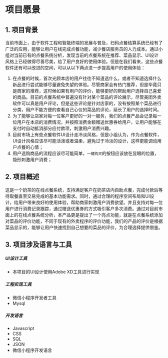 # 项目愿景


## 1. 项目背景
​	当前市面上，由于软件工程和智能终端的发展与普及，扫码点餐结算系统已经有了广泛的应用，能够让用户在线完成点餐功能，减少餐店服务员的人力成本。通过小组对当前已有的点餐系统分析，发现当前的点餐系统在推荐、菜品显示、UI设计风格上已经做得尽善尽美，给了用户良好的使用体验。但是在我们看来，这些点餐软件还有可以改进的空间，可以从以下两点进一步提高用户的使用体验：

1. 在点餐的时候，首次光顾本店的用户往往不知道选什么，或者不知道选择什么新品进行尝试能够尽量避免失望的体验。尽管商家会有热门推荐，但是毕竟只是商家的推荐，这时候如果有用户的评价，能够更好的帮助用户选择自己喜爱的商品。目前的点餐系统中普遍没有针对某个菜品的评论展示，尽管美团外卖软件可以真是用户评论，但是这些评论是针对店家的，没有按照某个菜品进行分类，用户不能方便的查看自己心仪的菜品的评论，延长了用户的选择时间。
2. 为了能够让店家对每一位客户更好的一对一服务，我们的点餐产品会记录每一位用户在本店的消费情况，并按照消费金额赠送优惠券给用户，让用户能够在支付时自动抵消部分应付款项，刺激用户消费兴趣。
3. 目前市场上有些点餐软件UI设计走冷淡风格，但是小组认为，作为点餐软件，UI设计风格应该尽可能活泼或者温柔，避免过于冷淡的设计，这样更能调动用户点餐的心情；
4. 用户选购商品的流程应该尽可能简单，`一键购买`的按钮应该放在显眼的位置，隐形刺激用户消费；





## 2. 项目概述

​	这是一个奶茶的在线点餐系统，支持满足客户在奶茶店内自助点餐，完成付款后等待取餐直至交易完成的基本功能需求。同时，通过合理的程序空间布局和UI设计，给用户带来良好的使用体验，帮助商家刺激用户消费欲望。并且支持对每一位用户进行消费记录跟踪，通过赠送优惠券的方式吸引客户多次消费。通过对目前市面上的在线点餐系统分析，本产品更是提出了一个亮点功能，就是在点餐系统添加对菜品的评价功能，不同于现有的外卖程序的评价功能，我们的产品的评价是根据菜品显示的，能够让用户快速找到自己想要的菜品的评价，为合理选择提供借鉴。





## 3. 项目涉及语言与工具

##### UI设计工具

* 本项目的UI设计使用Adobe XD工具进行实现
##### 工程实现工具
* 微信小程序开发者工具
* Mysql
##### 开发语言
* Javascript
* CSS
* SQL
* JSON
* 微信小程序开发语言





